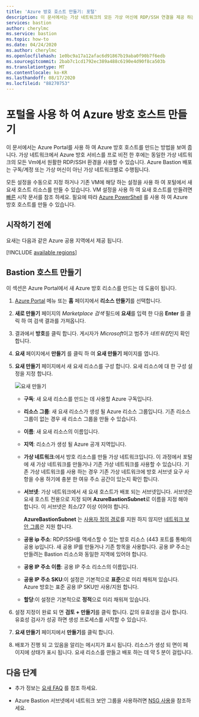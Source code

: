```yaml
---
title: 'Azure 방호 호스트 만들기: 포털'
description: 이 문서에서는 가상 네트워크의 모든 가상 머신에 RDP/SSH 연결을 제공 하는 Azure 방호 호스트를 만드는 방법에 대해 알아봅니다.
services: bastion
author: cherylmc
ms.service: bastion
ms.topic: how-to
ms.date: 04/24/2020
ms.author: cherylmc
ms.openlocfilehash: 1e0bc9a17a12afac6d91867b19aba0f90b7f6edb
ms.sourcegitcommit: 2bab7c1cd1792ec389a488c6190e4d90f8ca503b
ms.translationtype: MT
ms.contentlocale: ko-KR
ms.lasthandoff: 08/17/2020
ms.locfileid: "88270753"
---
```

# <a name="create-an-azure-bastion-host-using-the-portal"></a>포털을 사용 하 여 Azure 방호 호스트 만들기

이 문서에서는 Azure Portal를 사용 하 여 Azure 방호 호스트를 만드는 방법을 보여 줍니다. 가상 네트워크에서 Azure 방호 서비스를 프로 비전 한 후에는 동일한 가상 네트워크의 모든 Vm에서 원활한 RDP/SSH 환경을 사용할 수 있습니다. Azure Bastion 배포는 구독/계정 또는 가상 머신이 아닌 가상 네트워크별로 수행됩니다.

모든 설정을 수동으로 지정 하거나 기존 VM에 해당 하는 설정을 사용 하 여 포털에서 새 요새 호스트 리소스를 만들 수 있습니다. VM 설정을 사용 하 여 요새 호스트를 만들려면 [빠른](quickstart-host-portal.md) 시작 문서를 참조 하세요. 필요에 따라 [Azure PowerShell](bastion-create-host-powershell.md) 를 사용 하 여 Azure 방호 호스트를 만들 수 있습니다.

## <a name="before-you-begin"></a>시작하기 전에

요새는 다음과 같은 Azure 공용 지역에서 제공 됩니다.

[!INCLUDE [available regions](../../includes/bastion-regions-include.md)]

## <a name="create-a-bastion-host"></a><a name="createhost"></a>Bastion 호스트 만들기

이 섹션은 Azure Portal에서 새 Azure 방호 리소스를 만드는 데 도움이 됩니다.

1. [Azure Portal](https://portal.azure.com) 메뉴 또는 **홈** 페이지에서 **리소스 만들기**를 선택합니다.

1. **새로 만들기** 페이지의 *Marketplace 검색* 필드에 **요새**를 입력 한 다음 **Enter** 를 클릭 하 여 검색 결과를 가져옵니다.

1. 결과에서 **방호**를 클릭 합니다. 게시자가 *Microsoft*이고 범주가 *네트워킹*인지 확인합니다.

1. **요새** 페이지에서 **만들기** 를 클릭 하 여 **요새 만들기** 페이지를 엽니다.

1. **요새 만들기** 페이지에서 새 요새 리소스를 구성 합니다. 요새 리소스에 대 한 구성 설정을 지정 합니다.

    ![요새 만들기](./media/bastion-create-host-portal/settings.png)

    * **구독**: 새 요새 리소스를 만드는 데 사용할 Azure 구독입니다.
    * **리소스 그룹**: 새 요새 리소스가 생성 될 Azure 리소스 그룹입니다. 기존 리소스 그룹이 없는 경우 새 리소스 그룹을 만들 수 있습니다.
    * **이름**: 새 요새 리소스의 이름입니다.
    * **지역**: 리소스가 생성 될 Azure 공개 지역입니다.
    * **가상 네트워크**:에서 방호 리소스를 만들 가상 네트워크입니다. 이 과정에서 포털에 새 가상 네트워크를 만들거나 기존 가상 네트워크를 사용할 수 있습니다. 기존 가상 네트워크를 사용 하는 경우 기존 가상 네트워크에 방호 서브넷 요구 사항을 수용 하기에 충분 한 여유 주소 공간이 있는지 확인 합니다.
    * **서브넷**: 가상 네트워크에서 새 요새 호스트가 배포 되는 서브넷입니다. 서브넷은 요새 호스트 전용으로 지정 되며 **AzureBastionSubnet**로 이름을 지정 해야 합니다. 이 서브넷은 최소/27 이상 이어야 합니다.
    
       **AzureBastionSubnet** 는 [사용자 정의 경로](../virtual-network/virtual-networks-udr-overview.md#custom-routes)를 지원 하지 않지만 [네트워크 보안 그룹](bastion-nsg.md)은 지원 합니다.
    * **공용 ip 주소**: RDP/SSH를 액세스할 수 있는 방호 리소스 (443 포트를 통해)의 공용 ip입니다. 새 공용 IP를 만들거나 기존 항목을 사용합니다. 공용 IP 주소는 만들려는 Bastion 리소스와 동일한 지역에 있어야 합니다.
    * **공용 IP 주소 이름**: 공용 IP 주소 리소스의 이름입니다.
    * **공용 IP 주소 SKU**:이 설정은 기본적으로 **표준**으로 미리 채워져 있습니다. Azure 방호는 표준 공용 IP SKU만 사용/지원 합니다.
    * **할당**:이 설정은 기본적으로 **정적**으로 미리 채워져 있습니다.

1. 설정 지정이 완료 되 면 **검토 + 만들기**를 클릭 합니다. 값의 유효성을 검사 합니다. 유효성 검사가 성공 하면 생성 프로세스를 시작할 수 있습니다.
1. **요새 만들기** 페이지에서 **만들기**를 클릭 합니다.
1. 배포가 진행 되 고 있음을 알리는 메시지가 표시 됩니다. 리소스가 생성 되 면이 페이지에 상태가 표시 됩니다. 요새 리소스를 만들고 배포 하는 데 약 5 분이 걸립니다.

## <a name="next-steps"></a>다음 단계

* 추가 정보는 [요새 FAQ](bastion-faq.md) 를 참조 하세요.

* Azure Bastion 서브넷에서 네트워크 보안 그룹을 사용하려면 [NSG 사용](bastion-nsg.md)을 참조하세요.
